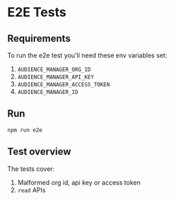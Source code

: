 # E2E Tests

## Requirements

To run the e2e test you'll need these env variables set:

  1. `AUDIENCE_MANAGER_ORG_ID`
  2. `AUDIENCE_MANAGER_API_KEY`
  3. `AUDIENCE_MANAGER_ACCESS_TOKEN`
  4. `AUDIENCE_MANAGER_ID`

## Run

`npm run e2e`

## Test overview

The tests cover:

1. Malformed org id, api key or access token
2. `read` APIs
